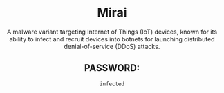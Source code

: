 <div align="center">

# Mirai

A malware variant targeting Internet of Things (IoT) devices, known for its ability to infect and recruit devices into botnets for launching distributed denial-of-service (DDoS) attacks.

## PASSWORD:

```
infected
```

</div>
